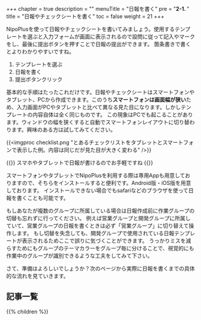 +++
chapter = true
description = ""
menuTitle = "日報を書く"
pre = "<b>2-1. </b>"
title = "日報やチェックシートを書く"
toc = false
weight = 21
+++

NipoPlusを使って日報やチェックシートを書いてみましょう。使用するテンプレートを選ぶと入力フォームが画面に表示されるので設問に従って記入やマークをし、最後に提出ボタンを押すことで日報の提出ができます。
箇条書きで書くとよりわかりやすいですね。

1. テンプレートを選ぶ
1. 日報を書く
1. 提出ボタンクリック

基本的な手順はたったこれだけです。日報やチェックシートはスマートフォンやタブレット、PCから作成できます。このうち**スマートフォンは画面幅が狭い**ため、入力画面がPCやタブレットと比べて異なる見た目になります。しかしテンプレートの内容自体は全く同じものです。
この現象はPCでも起こることがあります。ウィンドウの幅を狭くすると自動でスマートフォンレイアウトに切り替わります。興味のある方は試してみてください。

{{<imgproc checklist.png "とあるチェックリストをタブレットとスマートフォンで表示した例。内容は同じだが見た目が大きく変わる" />}}

{{<alice pos="right" icon="phone">}}
スマホやタブレットで日報が書けるのでお手軽ですね
{{</alice>}}

スマートフォンやタブレットでNipoPlusを利用する際は専用Appも用意しておりますので、そちらをインストールすると便利です。Android版・iOS版を用意しております。
インストールできない場合でもsafariなどのブラウザを使って日報を書くことも可能です。  

もしあなたが複数のグループに所属している場合は日報作成前に作業グループの切替も忘れずに行ってください。
例えば営業グループと開発グループに所属していて、営業グループの日報を書くときは必ず「営業グループ」に切り替えて操作します。
もし切替を失念しても、開発グループで使用されている日報テンプレートが表示されるためここで誤りに気づくことができます。
うっかりミスを減らすためにもグループのテーマカラーをグループ毎に分けることで、視覚的にも作業中のグループが識別できるような工夫をしてみて下さい。  

さて、準備はよろしいでしょうか？次のページから実際に日報を書くまでの具体的な流れを見ていきます。

<aside id="childrenList">
<h2>記事一覧</h2>
{{% children  %}}
</aside>
